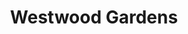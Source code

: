 ---
title: "Westwood Gardens"
url: /fayetteville/westwood-gardens-east-mission-boulevard/
shop: Garten-Center
---